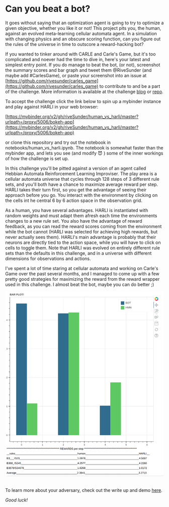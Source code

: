# Can you beat a bot? 

It goes without saying that an optimization agent is going to try to optimize a given objective, whether you like it or not! This project pits you, the human, against an evolved meta-learning cellular automata agent. In a simulation with changing physics and an obscure scoring function, can you figure out the rules of the universe in time to outscore a reward-hacking bot? 

If you wanted to tinker around with CARLE and Carle's Game, but it's too complicated and noever had the time to dive in, here's your latest and simplest entry point. If you do manage to beat the bot, (or not), screenshot the summary scores and bar graph and tweet them @RiveSunder (and maybe add #CarlesGame), or paste your screenshot into an issue at [https://github.com/rivesunder/carles_game](https://github.com/rivesunder/carles_game) to contribute to and be a part of the challenge. More information is available at the challenge [blog](https://rivesunder.github.io/carles_game) or [repo](https://github.com/rivesunder/carles_game).

To accept the challenge click the link below to spin up a mybinder instance and play against HARLI in your web browser:

[https://mybinder.org/v2/gh/riveSunder/human_vs_harli/master?urlpath=/proxy/5006/bokeh-app](https://mybinder.org/v2/gh/riveSunder/human_vs_harli/master?urlpath=/proxy/5006/bokeh-app)

or clone this repository and try out the notebook in notebooks/human_vs_harli.ipynb. The notebook is somewhat faster than the mybinder app, and lets you see (and modify :smiling_imp: ) some of the inner workings of how the challenge is set up. 

In this challenge you'll be pitted against a version of an agent called Hebbian Automata Reinforcement Learning Improviser. The play area is a cellular automata universe that cycles through 128 steps of 3 different rule sets, and you'll both have a chance to maximize average reward per step. HARLI takes their turn first, so you get the advantage of seeing their approach before you go. You interact with the environment by clicking on the cells int he central 6 by 6 action space in the observation grid. 

As a human, you have several advantages. HARLI is instantiated with random weights and must adapt them afresh each time the environments changes to a new rule set. You also have the advantage of reward feedback, as you can read the reward scores coming from the environment while the bot cannot (HARLI was selected for achieving high rewards, but never actually sees them). HARLI's main advantage is probably that their neurons are directly tied to the action space, while you will have to click on cells to toggle them. Note that HARLI was evolved on entirely different rule sets than the defaults in this challenge, and in a universe with different dimensions for observations and actions.

I've spent a lot of time staring at cellular automata and working on Carle's Game over the past several months, and I managed to come up with a few pretty good strategies for maximizing the reward from the reward wrapper used in this challenge. I almost beat the bot, maybe you can do better ;)


<div align="center">
<img src="assets/human_vs_harli_rive_sunder.png">
</div>
<br>

To learn more about your adversary, check out the write up and demo [here](https://github.com/riveSunder/harli_learning).

<em>
Good luck!
</em>

